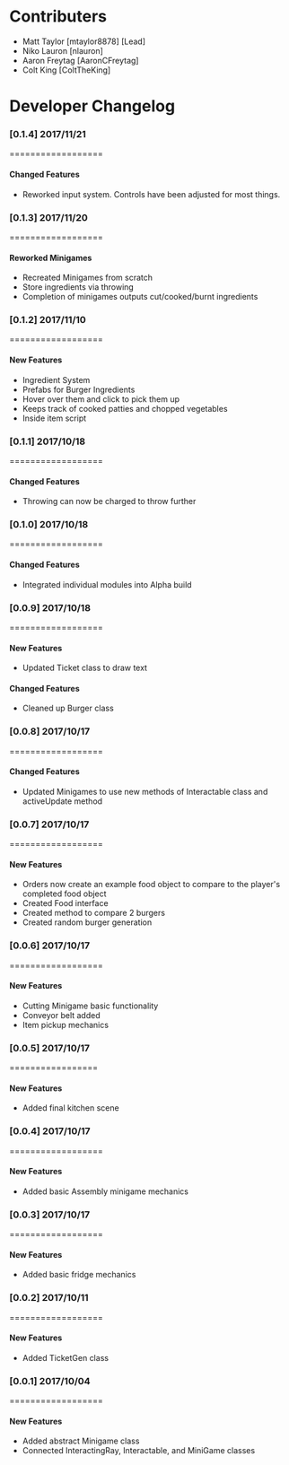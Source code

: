 # Contributers
- Matt Taylor [mtaylor8878] [Lead]
- Niko Lauron [nlauron]
- Aaron Freytag [AaronCFreytag]
- Colt King [ColtTheKing]

# Developer Changelog

### [0.1.4] 2017/11/21
==================
#### Changed Features
- Reworked input system. Controls have been adjusted for most things.

### [0.1.3] 2017/11/20
==================
#### Reworked Minigames
- Recreated Minigames from scratch
- Store ingredients via throwing
- Completion of minigames outputs cut/cooked/burnt ingredients

### [0.1.2] 2017/11/10
==================
#### New Features
- Ingredient System
- Prefabs for Burger Ingredients
- Hover over them and click to pick them up
- Keeps track of cooked patties and chopped vegetables
- Inside item script

### [0.1.1] 2017/10/18
==================
#### Changed Features
- Throwing can now be charged to throw further

### [0.1.0] 2017/10/18
==================
#### Changed Features
- Integrated individual modules into Alpha build

### [0.0.9] 2017/10/18
==================
#### New Features
- Updated Ticket class to draw text
#### Changed Features
- Cleaned up Burger class

### [0.0.8] 2017/10/17
==================
#### Changed Features
- Updated Minigames to use new methods of Interactable class and activeUpdate method

### [0.0.7] 2017/10/17
==================
#### New Features
- Orders now create an example food object to compare to the player's completed food object
- Created Food interface
- Created method to compare 2 burgers
- Created random burger generation

### [0.0.6] 2017/10/17
==================
#### New Features
- Cutting Minigame basic functionality
- Conveyor belt added
- Item pickup mechanics

### [0.0.5] 2017/10/17
=================
#### New Features
- Added final kitchen scene

### [0.0.4] 2017/10/17
==================
#### New Features
- Added basic Assembly minigame mechanics

### [0.0.3] 2017/10/17
==================
#### New Features
- Added basic fridge mechanics

### [0.0.2] 2017/10/11
==================
#### New Features
- Added TicketGen class

### [0.0.1] 2017/10/04
==================
#### New Features
- Added abstract Minigame class
- Connected InteractingRay, Interactable, and MiniGame classes
